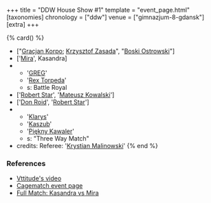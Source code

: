 +++
title = "DDW House Show #1"
template = "event_page.html"
[taxonomies]
chronology = ["ddw"]
venue = ["gimnazjum-8-gdansk"]
[extra]
+++

{% card() %}
- ["[Gracjan Korpo](@/w/gracjan-korpo.md); [Krzysztof Zasada](@/w/krzysztof-zasada.md)",
  "[Boski Ostrowski](@/w/ostrowski.md)"]
- ['[Mira](@/w/mira.md)', Kasandra]
- - '[GREG](@/w/greg.md)'
  - '[Rex Torpeda](@/w/krystian-malinowski.md)'
  - s: Battle Royal
- ['[Robert Star](@/w/robert-star.md)', '[Mateusz Kowalski](@/w/mateusz-kowalski.md)']
- ['[Don Roid](@/w/don-roid.md)', '[Robert Star](@/w/robert-star.md)']
- - '[Klarys](@/w/klarys.md)'
  - '[Kaszub](@/w/kaszub.md)'
  - '[Piękny Kawaler](@/w/piekny-kawaler.md)'
  - s: "Three Way Match"
- credits:
    Referee: '[Krystian Malinowski](@/w/krystian-malinowski.md)'
{% end %}

### References

* [Vttitude's video](https://www.youtube.com/watch?v=s0qnr_fL1xI)
* [Cagematch event page](https://www.cagematch.net/?id=1&nr=129059)
* [Full Match: Kasandra vs Mira](https://www.youtube.com/watch?v=XCgBTAGddOg)
